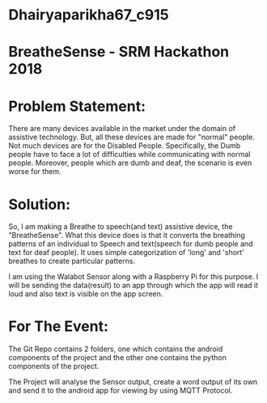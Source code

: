 # Dhairyaparikha67_c915

# BreatheSense - SRM Hackathon 2018

# Problem Statement:

There are many devices available in the market under the domain of assistive technology. But, all these devices are made for "normal" people. Not much devices are for the Disabled People. Specifically, the Dumb people have to face a lot of difficulties while communicating with normal people. Moreover, people which are dumb and deaf, the scenario is even worse for them.

# Solution:

So, I am making a Breathe to speech(and text) assistive device, the "BreatheSense". What this device does is that it converts the breathing patterns of an individual to Speech and text(speech for dumb people and text for deaf people). It uses simple categorization of 'long' and 'short' breathes to create particular patterns. 

I am using the Walabot Sensor along with a Raspberry Pi for this purpose. I will be sending the data(result) to an app through which the app will read it loud and also text is visible on the app screen.

# For The Event:

The Git Repo contains 2 folders, one which contains the android components of the project and the other one contains the python components of the project. 

The Project will analyse the Sensor output, create a word output of its own and send it to the android app for viewing by using MQTT Protocol.  
